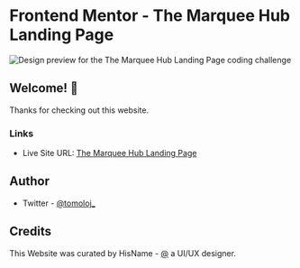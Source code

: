 # Frontend Mentor - The Marquee Hub Landing Page

![Design preview for the The Marquee Hub Landing Page coding challenge](assets/design/desktop-design.jpg)

## Welcome! 👋

Thanks for checking out this website.

### Links

- Live Site URL: [The Marquee Hub Landing Page](https://rubylenshy.github.io/bookmark-landing-page/)

## Author

- Twitter - [@tomoloj_](https://www.twitter.com/tomoloj_)

## Credits

This Website was curated by HisName - [@]() a UI/UX designer.
